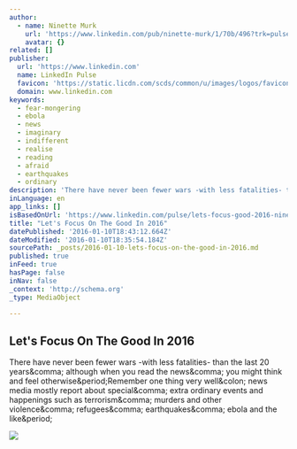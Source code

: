 ```yaml
---
author:
  - name: Ninette Murk
    url: 'https://www.linkedin.com/pub/ninette-murk/1/70b/496?trk=pulse-det-athr_prof-art_hdr'
    avatar: {}
related: []
publisher:
  url: 'https://www.linkedin.com'
  name: LinkedIn Pulse
  favicon: 'https://static.licdn.com/scds/common/u/images/logos/favicons/v1/favicon.ico'
  domain: www.linkedin.com
keywords:
  - fear-mongering
  - ebola
  - news
  - imaginary
  - indifferent
  - realise
  - reading
  - afraid
  - earthquakes
  - ordinary
description: 'There have never been fewer wars -with less fatalities- than the last 20 years, although when you read the news, you might think and feel otherwise.Remember one thing very well: news media mostly report about special, extra ordinary events and happenings such as terrorism, murders and other violence, refugees, earthquakes, ebola and the like.'
inLanguage: en
app_links: []
isBasedOnUrl: 'https://www.linkedin.com/pulse/lets-focus-good-2016-ninette-murk?trk=prof-post'
title: "Let's Focus On The Good In 2016"
datePublished: '2016-01-10T18:43:12.664Z'
dateModified: '2016-01-10T18:35:54.184Z'
sourcePath: _posts/2016-01-10-lets-focus-on-the-good-in-2016.md
published: true
inFeed: true
hasPage: false
inNav: false
_context: 'http://schema.org'
_type: MediaObject

---
```

<article style=""><h1>Let's Focus On The Good In 2016</h1><p>There have never been fewer wars -with less fatalities- than the last 20 years&amp;comma; although when you read the news&amp;comma; you might think and feel otherwise&amp;period;Remember one thing very well&amp;colon; news media mostly report about special&amp;comma; extra ordinary events and happenings such as terrorism&amp;comma; murders and other violence&amp;comma; refugees&amp;comma; earthquakes&amp;comma; ebola and the like&amp;period;</p><img src="https://media.licdn.com/mpr/mpr/jc/AAEAAQAAAAAAAAVNAAAAJGRjNDM5MTUyLTI1OGYtNDQ3MS05MzNmLTljNjA2NTFmZWY3Yw.jpg" /></article>